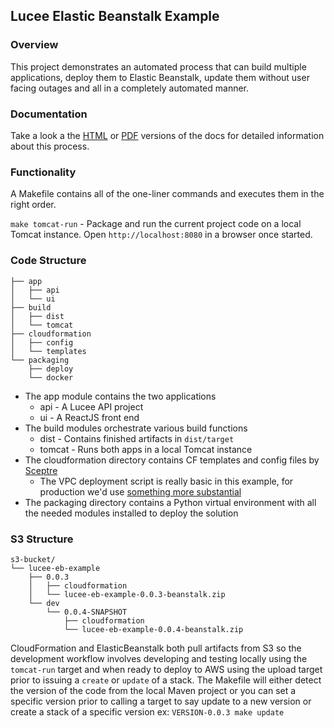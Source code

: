## Lucee Elastic Beanstalk Example

### Overview

This project demonstrates an automated process that can build multiple applications, deploy them to Elastic Beanstalk,
update them without user facing outages and all in a completely automated manner.

### Documentation

Take a look a the [HTML](https://s3.amazonaws.com/cfn-andyspohn-com/lucee-eb-example/latest/docs/index.html) or 
[PDF](https://s3.amazonaws.com/cfn-andyspohn-com/lucee-eb-example/latest/docs/lucee-eb-example.pdf) versions of the 
docs for detailed information about this process.

### Functionality

A Makefile contains all of the one-liner commands and executes them in the right order.

`make tomcat-run` - Package and run the current project code on a local Tomcat instance.
Open `http://localhost:8080` in a browser once started.

### Code Structure

```
├── app
│   ├── api
│   └── ui
├── build
│   ├── dist
│   └── tomcat
├── cloudformation
│   ├── config
│   └── templates
└── packaging
    ├── deploy
    └── docker
```

* The app module contains the two applications
    * api - A Lucee API project
    * ui - A ReactJS front end
* The build modules orchestrate various build functions
    * dist - Contains finished artifacts in `dist/target`
    * tomcat - Runs both apps in a local Tomcat instance
* The cloudformation directory contains CF templates and config files by [Sceptre](https://sceptre.cloudreach.com/latest/)
    * The VPC deployment script is really basic in this example, for production we'd use [something more substantial](https://github.com/aws-quickstart/quickstart-enterprise-accelerator-nist)
* The packaging directory contains a Python virtual environment with all the needed modules installed to deploy the solution

### S3 Structure

```
s3-bucket/
└── lucee-eb-example
    ├── 0.0.3
    │   ├── cloudformation
    │   └── lucee-eb-example-0.0.3-beanstalk.zip
    └── dev
        └── 0.0.4-SNAPSHOT
            ├── cloudformation
            └── lucee-eb-example-0.0.4-beanstalk.zip
```

CloudFormation and ElasticBeanstalk both pull artifacts from S3 so the development workflow involves developing and testing
locally using the `tomcat-run` target and when ready to deploy to AWS using the upload target prior to issuing a `create` or 
`update` of a stack. The Makefile will either detect the version of the code from the local Maven project or you can set a
specific version prior to calling a target to say update to a new version or create a stack of a specific version 
ex: `VERSION-0.0.3 make update`